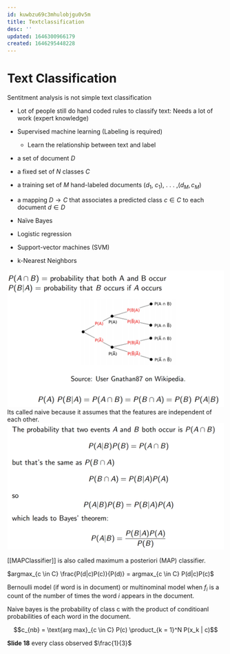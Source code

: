```yaml
---
id: kuwbzu69c3mhulobjgu0v5m
title: Textclassification
desc: ''
updated: 1646300966179
created: 1646295448228
---
```

# Text Classification
Sentitment analysis is not simple text classification

- Lot of people still do hand coded rules to classify text: Needs a lot of work (expert knowledge)
- Supervised machine learning (Labeling is required)
  - Learn the relationship between text and label

- a set of document $D$
- a fixed set of $N$ classes $C$
- a training set of $M$ hand-labeled documents ($d_1$, $c_1$), . . . ,($d_M, c_M$)

- a mapping $D \to C$ that associates a predicted class $c \in C$ to each
document $d \in D$

- Naïve Bayes
- Logistic regression
- Support-vector machines (SVM)
- k-Nearest Neighbors

![Naïve Bayes concept](/assets/images/2022-03-03-09-28-57.png)
Its called naive because it assumes that the features are independent of each other. 
![Bayes theorem](/assets/images/2022-03-03-09-31-50.png)

[[MAPClassifier]] is also called maximum a posteriori (MAP) classifier.

$argmax_{c \in C} \frac{P(d|c)P(c)}{P(d)} = argmax_{c \in C} P(d|c)P(c)$

Bernoulli model (if word is in document) or multinominal model when $f_i$ is a count of the number of times the word $i$ appears in the document.

Naive bayes is the probability of class c with the product of conditioanl probabilities of each word in the document.

$$c_{nb} = \text{arg max}_{c \in C} P(c) \product_{k = 1}^N P(x_k | c)$$

**Slide 18** every class observed $\frac{1}{3}$